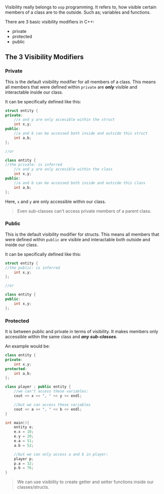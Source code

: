 Visibility really belongs to `oop` programming. It refers to, how visible certain members of a class are to the outside. Such as; variables and functions.

There are 3 basic visibility modifiers in C++:
- private
- protected
- public

## The 3 Visibility Modifiers

### Private
This is the default visibility modifier for all members of a class. This means all members that were defined within `private` are ***only*** visible and interactable inside our class.

It can be specifically defined like this:

```cpp
struct entity {
private:
	//x and y are only accesible within the struct
	int x,y;
public:
	//a and b can be accessed both inside and outside this struct
	int a,b;
};

//or 

class entity {
//the private: is inferred
	//x and y are only accesible within the class
	int x,y;
public:
	//a and b can be accessed both inside and outside this class
	int a,b;
};
```
Here, `x` and `y` are only accessible within our class.

> Even sub-classes can't access private members of a parent class.

### Public
This is the default visibility modifier for structs. This means all members that were defined within `public` are visible and interactable both outside and inside our class.

It can be specifically defined like this:

```cpp
struct entity {
//the public: is inferred
	int x,y;
};

//or 

class entity {
public:
	int x,y;
};
```

### Protected
It is between public and private in terms of visibility. It makes members only accessible within the same class and ***any sub-classes***. 

An example would be:

```cpp
class entity {
private:
	int x,y;
protected:
	int a,b;
};

class player : public entity {
	//we can't access these variables:
	cout << x << ", " << y << endl;

	//but we can access these variables
	cout << a << ", " << b << endl;
}

int main(){
	entity e;
	e.x = 10;
	e.y = 20;
	e.a = 51;
	a.b = 52;

	//but we can only access a and b in player:
	player p;
	p.a = 32;
	p.b = 76;
}
```


>We can use visibility to create getter and setter functions inside our classes/structs.